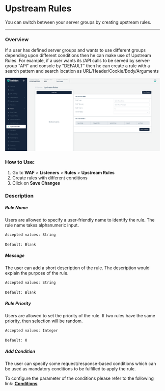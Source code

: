 # Upstream Rules 
You can switch between your server groups by creating upstream rules.

---

### Overview 

If a user has defined server groups and wants to use different groups depending upon different conditions then he can make use of Upstream Rules. For example, if a user wants its /API calls to be served by server-group "API" and console by "DEFAULT" then he can create a rule with a search pattern and search location as URL/Header/Cookie/Body/Arguments

![upstream rules](/img/waf/v7/docs/upstream.png)

### How to Use:
1. Go to **WAF** > **Listeners** > **Rules** > **Upstream Rules**
2. Create rules with different conditions
3. Click on **Save Changes**


### Description
##### **Rule Name**

Users are allowed to specify a user-friendly name to identify the rule. The rule name takes alphanumeric input.

    Accepted values: String

    Default: Blank 

##### **Message**

The user can add a short description of the rule. The description would explain the purpose of the rule.

    Accepted values: String

    Default: Blank 

##### **Rule Priority** 

Users are allowed to set the priority of the rule. If two rules have the same priority, then selection will be random.

    Accepted values: Integer

    Default: 0 

##### **Add Condition**

The user can specify some request/response-based conditions which can be used as mandatory conditions to be fulfilled to apply the rule.

To configure the parameter of the conditions please refer to the following link: [**Conditions**](/enterprise/waf/listener/profiles/rules/conditions)
